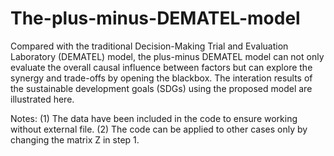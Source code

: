 # The-plus-minus-DEMATEL-model
Compared with the traditional Decision-Making Trial and Evaluation Laboratory (DEMATEL) model, the plus-minus DEMATEL model can not only evaluate the overall causal influence between factors but can explore the synergy and trade-offs by opening the blackbox. The interation results of the sustainable development goals (SDGs) using the proposed model are illustrated here.

Notes:
(1) The data have been included in the code to ensure working without external file. 
(2) The code can be applied to other cases only by changing the matrix Z in step 1.



